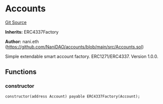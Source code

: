 # Accounts
[Git Source](https://github.com/NaniDAO/accounts/blob/62e6273586d89aaf1fbab7524d5d1d692b2b6b69/src/Accounts.sol)

**Inherits:**
ERC4337Factory

**Author:**
nani.eth (https://github.com/NaniDAO/accounts/blob/main/src/Accounts.sol)

Simple extendable smart account factory. ERC1271/ERC4337. Version 1.0.0.


## Functions
### constructor


```solidity
constructor(address Account) payable ERC4337Factory(Account);
```

